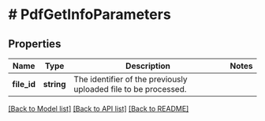 # # PdfGetInfoParameters

## Properties

Name | Type | Description | Notes
------------ | ------------- | ------------- | -------------
**file_id** | **string** | The identifier of the previously uploaded file to be processed. | 

[[Back to Model list]](../../README.md#documentation-for-models) [[Back to API list]](../../README.md#documentation-for-api-endpoints) [[Back to README]](../../README.md)



